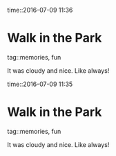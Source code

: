time::2016-07-09 11:36


# Walk in the Park

tag::memories, fun

It was cloudy and nice. Like always!


time::2016-07-09 11:35


# Walk in the Park

tag::memories, fun

It was cloudy and nice. Like always!



